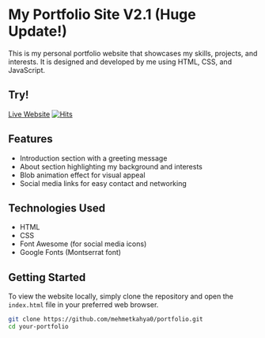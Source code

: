 # My Portfolio Site V2.1 (Huge Update!)

This is my personal portfolio website that showcases my skills, projects, and interests. It is designed and developed by me using HTML, CSS, and JavaScript.

## Try!
[Live Website](https://portfolio.mehmet0.repl.co) [![Hits](https://hits.seeyoufarm.com/api/count/incr/badge.svg?url=https%3A%2F%2Fgithub.com%2Fmehmetkahya0%2Fportfolio&count_bg=%2379C83D&title_bg=%23555555&icon=github.svg&icon_color=%23E7E7E7&title=Hits&edge_flat=true)](https://hits.seeyoufarm.com)
## Features

- Introduction section with a greeting message
- About section highlighting my background and interests
- Blob animation effect for visual appeal
- Social media links for easy contact and networking

## Technologies Used

- HTML
- CSS
- Font Awesome (for social media icons)
- Google Fonts (Montserrat font)

## Getting Started

To view the website locally, simply clone the repository and open the `index.html` file in your preferred web browser.

```bash
git clone https://github.com/mehmetkahya0/portfolio.git
cd your-portfolio
